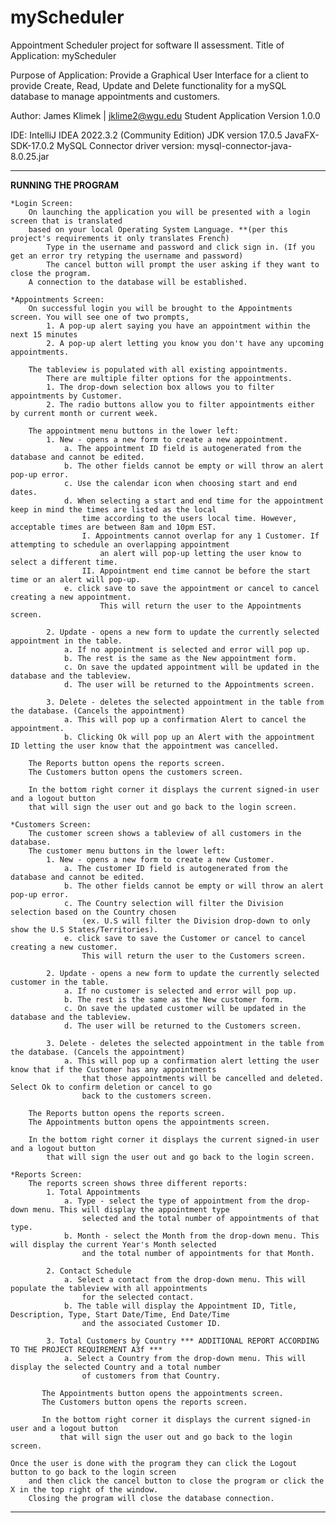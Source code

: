# myScheduler
Appointment Scheduler project for software II assessment.
Title of Application: myScheduler

Purpose of Application: Provide a Graphical User Interface for a client to provide
Create, Read, Update and Delete functionality for a mySQL database to manage appointments and customers.

Author: James Klimek | jklime2@wgu.edu
Student Application Version 1.0.0

IDE: IntelliJ IDEA 2022.3.2 (Community Edition)
JDK version 17.0.5
JavaFX-SDK-17.0.2
MySQL Connector driver version: mysql-connector-java-8.0.25.jar

------------------------------------------------------------------------------------------------------------------------
**RUNNING THE PROGRAM**

    *Login Screen:
        On launching the application you will be presented with a login screen that is translated
        based on your local Operating System Language. **(per this project's requirements it only translates French)
            Type in the username and password and click sign in. (If you get an error try retyping the username and password)
            The cancel button will prompt the user asking if they want to close the program.
        A connection to the database will be established.

    *Appointments Screen:
        On successful login you will be brought to the Appointments screen. You will see one of two prompts,
            1. A pop-up alert saying you have an appointment within the next 15 minutes
            2. A pop-up alert letting you know you don't have any upcoming appointments.

        The tableview is populated with all existing appointments.
            There are multiple filter options for the appointments.
            1. The drop-down selection box allows you to filter appointments by Customer.
            2. The radio buttons allow you to filter appointments either by current month or current week.

        The appointment menu buttons in the lower left:
            1. New - opens a new form to create a new appointment.
                a. The appointment ID field is autogenerated from the database and cannot be edited.
                b. The other fields cannot be empty or will throw an alert pop-up error.
                c. Use the calendar icon when choosing start and end dates.
                d. When selecting a start and end time for the appointment keep in mind the times are listed as the local
                    time according to the users local time. However, acceptable times are between 8am and 10pm EST.
                    I. Appointments cannot overlap for any 1 Customer. If attempting to schedule an overlapping appointment
                        an alert will pop-up letting the user know to select a different time.
                    II. Appointment end time cannot be before the start time or an alert will pop-up.
                e. click save to save the appointment or cancel to cancel creating a new appointment.
                        This will return the user to the Appointments screen.

            2. Update - opens a new form to update the currently selected appointment in the table.
                a. If no appointment is selected and error will pop up.
                b. The rest is the same as the New appointment form.
                c. On save the updated appointment will be updated in the database and the tableview.
                d. The user will be returned to the Appointments screen.

            3. Delete - deletes the selected appointment in the table from the database. (Cancels the appointment)
                a. This will pop up a confirmation Alert to cancel the appointment.
                b. Clicking Ok will pop up an Alert with the appointment ID letting the user know that the appointment was cancelled.

        The Reports button opens the reports screen.
        The Customers button opens the customers screen.

        In the bottom right corner it displays the current signed-in user and a logout button
        that will sign the user out and go back to the login screen.

    *Customers Screen:
        The customer screen shows a tableview of all customers in the database.
        The customer menu buttons in the lower left:
            1. New - opens a new form to create a new Customer.
                a. The customer ID field is autogenerated from the database and cannot be edited.
                b. The other fields cannot be empty or will throw an alert pop-up error.
                c. The Country selection will filter the Division selection based on the Country chosen
                    (ex. U.S will filter the Division drop-down to only show the U.S States/Territories).
                e. click save to save the Customer or cancel to cancel creating a new customer.
                    This will return the user to the Customers screen.

            2. Update - opens a new form to update the currently selected customer in the table.
                a. If no customer is selected and error will pop up.
                b. The rest is the same as the New customer form.
                c. On save the updated customer will be updated in the database and the tableview.
                d. The user will be returned to the Customers screen.

            3. Delete - deletes the selected appointment in the table from the database. (Cancels the appointment)
                a. This will pop up a confirmation alert letting the user know that if the Customer has any appointments
                    that those appointments will be cancelled and deleted. Select Ok to confirm deletion or cancel to go
                    back to the customers screen.

        The Reports button opens the reports screen.
        The Appointments button opens the appointments screen.

        In the bottom right corner it displays the current signed-in user and a logout button
            that will sign the user out and go back to the login screen.

    *Reports Screen:
        The reports screen shows three different reports:
            1. Total Appointments
                a. Type - select the type of appointment from the drop-down menu. This will display the appointment type
                    selected and the total number of appointments of that type.
                b. Month - select the Month from the drop-down menu. This will display the current Year's Month selected
                    and the total number of appointments for that Month.

            2. Contact Schedule
                a. Select a contact from the drop-down menu. This will populate the tableview with all appointments
                    for the selected contact.
                b. The table will display the Appointment ID, Title, Description, Type, Start Date/Time, End Date/Time
                    and the associated Customer ID.

            3. Total Customers by Country *** ADDITIONAL REPORT ACCORDING TO THE PROJECT REQUIREMENT A3f ***
                a. Select a Country from the drop-down menu. This will display the selected Country and a total number
                    of customers from that Country.

           The Appointments button opens the appointments screen.
           The Customers button opens the reports screen.

           In the bottom right corner it displays the current signed-in user and a logout button
               that will sign the user out and go back to the login screen.

    Once the user is done with the program they can click the Logout button to go back to the login screen
        and then click the cancel button to close the program or click the X in the top right of the window.
        Closing the program will close the database connection.

------------------------------------------------------------------------------------------------------------------------

